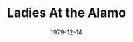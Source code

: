 ---
title: Ladies At the Alamo
date: 1979-12-14
closing_date: 1979-12-22
layout: productions
playbill:
Theatre: Theatre Jacksonville
Venue: Little Theatre
cast:
- Dede Cooper: Sabina Meyer
- Bella Gardner: Nancy Kaye
- Suits: Mardie Kelly
- Joanne Remington: Pat Sharpe
- Shirley Fuller: Carolyn Courreges
crew:
- Director: Robert Knowles
- Scene Design: Hal Henderson
- Stage Manager: Hal Henderson
- Assistant Stage Manager: Keith Moody
- Light Technician: Wanda Newell
- Sound Technician: Pam Jackson
- Properties: Pam Jackson
- Costumes: Gert Berman
- Publicity:
  - Jackson Newsom
  - Gerri Turbow
  - Dick Kerekes
- Box Office: Barbara Stillson
- House Manager: Valerie Hall
orchestra:
---